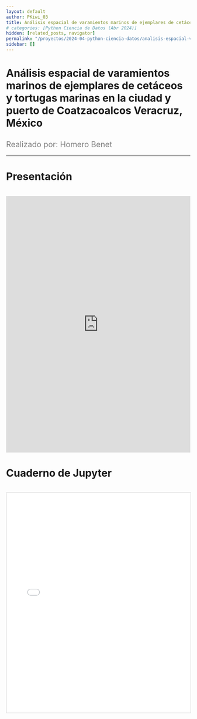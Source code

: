 ```yaml
---
layout: default
author: PKiwi_03
title: Análisis espacial de varamientos marinos de ejemplares de cetáceos y tortugas marinas en la ciudad y puerto de Coatzacoalcos Veracruz, México
# categories: [Python Ciencia de Datos (Abr 2024)]
hidden: [related_posts, navigator]
permalink: "/proyectos/2024-04-python-ciencia-datos/analisis-espacial-varamientos-marinos.html"
sidebar: []
---
```


# Análisis espacial de varamientos marinos de ejemplares de cetáceos y tortugas marinas en la ciudad y puerto de Coatzacoalcos Veracruz, México
<h2 style="color: gray; font-weight: normal;">
Realizado por: Homero Benet
</h2>

---
# Presentación
<br>

<iframe width="100%" height="700" src="https://www.youtube.com/embed/5_pqFyzCIKU" frameborder="0" allow="accelerometer; autoplay; clipboard-write; encrypted-media; gyroscope; picture-in-picture; web-share" referrerpolicy="strict-origin-when-cross-origin" allowfullscreen></iframe>

<br>

# Cuaderno de Jupyter

<br>

<iframe 
    src="/assets/html/homero_benet.html" 
    width="100%" 
    height="600" 
    style="border: 1px solid #ccc;"
></iframe>